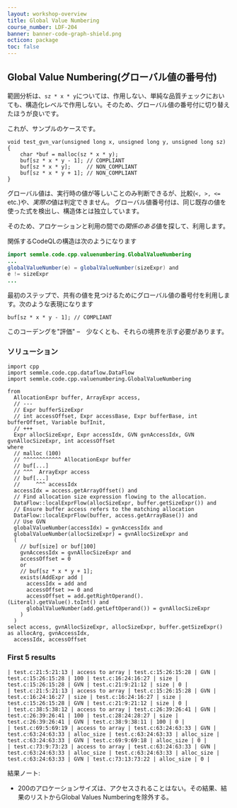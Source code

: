 ```yaml
---
layout: workshop-overview
title: Global Value Numbering
course_number: LDF-204
banner: banner-code-graph-shield.png
octicon: package
toc: false
---
```


## Global Value Numbering(グローバル値の番号付)

範囲分析は、`sz * x * y`については、作用しない、単純な品質チェックにおいても、構造化レベルで作用しない。そのため、グローバル値の番号付に切り替えたほうが良いです。

これが、サンプルのケースです。

    void test_gvn_var(unsigned long x, unsigned long y, unsigned long sz)
    {
        char *buf = malloc(sz * x * y);
        buf[sz * x * y - 1]; // COMPLIANT
        buf[sz * x * y];     // NON_COMPLIANT
        buf[sz * x * y + 1]; // NON_COMPLIANT
    }

グローバル値は、実行時の値が等しいことのみ判断できるが、比較(`<, >, <=` etc.)や、*実際の*値は判定できません。
グローバル値番号付は、同じ既存の値を使った式を検出し、構造体とは独立しています。

そのため、アロケーションと利用の間での*関係のある*値を探して、利用します。

関係するCodeQLの構造は次のようになります

```java
import semmle.code.cpp.valuenumbering.GlobalValueNumbering
...
globalValueNumber(e) = globalValueNumber(sizeExpr) and
e != sizeExpr
...
```
最初のステップで、共有の値を見つけるためにグローバル値の番号付を利用します。次のような表現になります

    buf[sz * x * y - 1]; // COMPLIANT

このコーデングを"評価" &#x2013;　少なくとも、それらの境界を示す必要があります。




### ソリューション
```ql file=./src/session/example9.ql
import cpp
import semmle.code.cpp.dataflow.DataFlow
import semmle.code.cpp.valuenumbering.GlobalValueNumbering

from
  AllocationExpr buffer, ArrayExpr access,
  // ---
  // Expr bufferSizeExpr
  // int accessOffset, Expr accessBase, Expr bufferBase, int bufferOffset, Variable bufInit,
  // +++
  Expr allocSizeExpr, Expr accessIdx, GVN gvnAccessIdx, GVN gvnAllocSizeExpr, int accessOffset
where
  // malloc (100)
  // ^^^^^^^^^^^^ AllocationExpr buffer
  // buf[...]
  // ^^^  ArrayExpr access
  // buf[...]
  //     ^^^ accessIdx
  accessIdx = access.getArrayOffset() and
  // Find allocation size expression flowing to the allocation.
  DataFlow::localExprFlow(allocSizeExpr, buffer.getSizeExpr()) and
  // Ensure buffer access refers to the matching allocation
  DataFlow::localExprFlow(buffer, access.getArrayBase()) and
  // Use GVN
  globalValueNumber(accessIdx) = gvnAccessIdx and
  globalValueNumber(allocSizeExpr) = gvnAllocSizeExpr and
  (
    // buf[size] or buf[100]
    gvnAccessIdx = gvnAllocSizeExpr and
    accessOffset = 0
    or
    // buf[sz * x * y + 1];
    exists(AddExpr add |
      accessIdx = add and
      accessOffset >= 0 and
      accessOffset = add.getRightOperand().(Literal).getValue().toInt() and
      globalValueNumber(add.getLeftOperand()) = gvnAllocSizeExpr
    )
  )
select access, gvnAllocSizeExpr, allocSizeExpr, buffer.getSizeExpr() as allocArg, gvnAccessIdx,
  accessIdx, accessOffset
```



### First 5 results
```ql file=./tests/session/Example9/example9.expected#L1-L5
| test.c:21:5:21:13 | access to array | test.c:15:26:15:28 | GVN | test.c:15:26:15:28 | 100 | test.c:16:24:16:27 | size | test.c:15:26:15:28 | GVN | test.c:21:9:21:12 | size | 0 |
| test.c:21:5:21:13 | access to array | test.c:15:26:15:28 | GVN | test.c:16:24:16:27 | size | test.c:16:24:16:27 | size | test.c:15:26:15:28 | GVN | test.c:21:9:21:12 | size | 0 |
| test.c:38:5:38:12 | access to array | test.c:26:39:26:41 | GVN | test.c:26:39:26:41 | 100 | test.c:28:24:28:27 | size | test.c:26:39:26:41 | GVN | test.c:38:9:38:11 | 100 | 0 |
| test.c:69:5:69:19 | access to array | test.c:63:24:63:33 | GVN | test.c:63:24:63:33 | alloc_size | test.c:63:24:63:33 | alloc_size | test.c:63:24:63:33 | GVN | test.c:69:9:69:18 | alloc_size | 0 |
| test.c:73:9:73:23 | access to array | test.c:63:24:63:33 | GVN | test.c:63:24:63:33 | alloc_size | test.c:63:24:63:33 | alloc_size | test.c:63:24:63:33 | GVN | test.c:73:13:73:22 | alloc_size | 0 |
```

結果ノート:

-  200のアロケーションサイズは、アクセスされることはない。その結果、結果のリストからGlobal Values Numberingを除外する。
